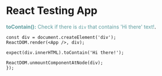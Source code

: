 # React Testing App

<span style="color:cadetblue">**toContain():** Check if there is `div` that contains 'Hi there' text!</span>.

```it('renders without crashing', () => {
const div = document.createElement('div');
ReactDOM.render(<App />, div);

expect(div.innerHTML).toContain('Hi there!');

ReactDOM.unmountComponentAtNode(div);
});
```
